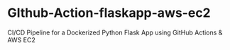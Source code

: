 # GIthub-Action-flaskapp-aws-ec2
CI/CD Pipeline for a Dockerized Python Flask App using GitHub Actions &amp; AWS EC2
